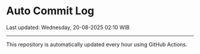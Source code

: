 # Auto Commit Log

Last updated: Wednesday, 20-08-2025 02:10 WIB

---

This repository is automatically updated every hour using GitHub Actions.
